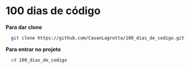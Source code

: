 # 100 dias de código

 **Para dar clone**
```bash
  git clone https://github.com/CauanLagrotta/100_dias_de_codigo.git
```

**Para entrar no projeto**
```bash
  cd 100_dias_de_codigo
```
